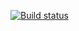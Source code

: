 [![Build status](https://build.appcenter.ms/v0.1/apps/34eee482-99fb-4633-a385-27a9d30d05b4/branches/dev/badge)](https://appcenter.ms)
